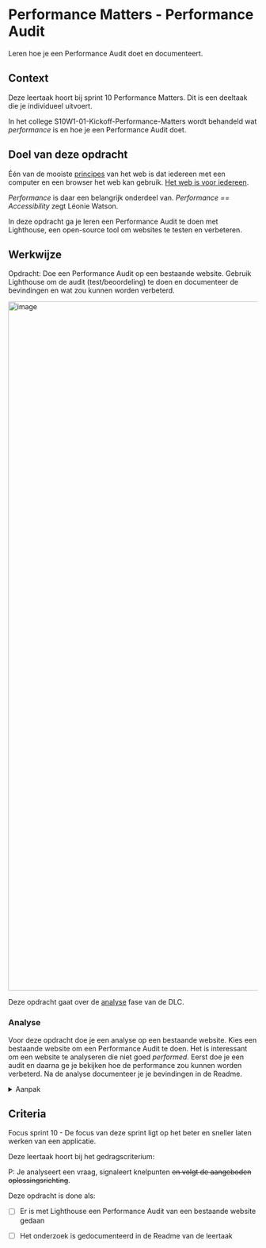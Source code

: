 
# Performance Matters - Performance Audit

Leren hoe je een Performance Audit doet en documenteert.

## Context

Deze leertaak hoort bij sprint 10 Performance Matters. Dit is een deeltaak die je individueel uitvoert.

In het college S10W1-01-Kickoff-Performance-Matters wordt behandeld wat _performance_ is en hoe je een Performance Audit doet.

## Doel van deze opdracht

Één van de mooiste [principes](https://www.w3.org/DesignIssues/Principles.html) van het web is dat iedereen met een computer en een browser het web kan gebruik. [Het web is voor iedereen](https://www.youtube.com/watch?v=UMNFehJIi0E). 

_Performance_ is daar een belangrijk onderdeel van. _Performance == Accessibility_ zegt Léonie Watson. 

In deze opdracht ga je leren een Performance Audit te doen met Lighthouse, een open-source tool om websites te testen en verbeteren. 

## Werkwijze

Opdracht: Doe een Performance Audit op een bestaande website. Gebruik Lighthouse om de audit (test/beoordeling) te doen en documenteer de bevindingen en wat zou kunnen worden verbeterd. 

<img width="1391" alt="image" src="https://user-images.githubusercontent.com/1391509/164996927-0f91670e-323c-4be2-8981-2bb95bf910b9.png">


Deze opdracht gaat over de [analyse](#analyse) fase van de DLC.

### Analyse

Voor deze opdracht doe je een analyse op een bestaande website. Kies een bestaande website om een Performance Audit te doen. Het is interessant om een website te analyseren die niet goed _performed_. Eerst doe je een audit en daarna ge je bekijken hoe de performance zou kunnen worden verbeterd. Na de analyse documenteer je je bevindingen in de Readme. 

<details>
<summary>Aanpak</summary>

1. Open Dev Tools in Google Chrome
2. Zet in de Network tab van de Dev Tools de chache uit en pas de netwerk snelheid aan:
    - Disable Cache
    - Network Throttle 3G
3. Run de Lighthouse Performance Audit
    - Klik _Generate Report_
4. Analyseer de Metrics:
    - First Contentful Paint (FCP)
    - Largest Contentful Paint (LCP)
    - First Input Delay (FID)
    - Time to Interactive (TTI)
    - Total Blocking Time (TBT)
    - Cumulative Layout Shift (CLS)
5. Bekijk welke _Opportunities_ en _Diagnostics_ zijn gevonden.
6. Schrijf per Metrics wat je hebt gevonden en hoe dit kan worden verbeterd als de score onder de 90 is. Of wat er goed gaat. 

#### Materiaal analysefase

- [Metrics - Measuring performance and user experience](https://web.dev/metrics/)
- [Web Performance](https://developer.mozilla.org/en-US/docs/Web/Performance)
- [Lighthouse](https://developers.google.com/web/tools/lighthouse/)

</details>



## Criteria

Focus sprint 10 - De focus van deze sprint ligt op het beter en sneller laten werken van een applicatie.


Deze leertaak hoort bij het gedragscriterium:

P: Je analyseert een vraag, signaleert knelpunten ~~en volgt de aangeboden oplossingsrichting~~.

Deze opdracht is done als:

- [ ] Er is met Lighthouse een Performance Audit van een bestaande website gedaan
- [ ] Het onderzoek is gedocumenteerd in de Readme van de leertaak

